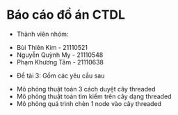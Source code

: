 # Báo cáo đồ án CTDL
- Thành viên nhóm:
+ Bùi Thiên Kim - 21110521
+ Nguyễn Quỳnh My - 21110548
+ Phạm Khương Tâm - 21110638
- Đề tài 3: Gồm các yêu cầu sau
+ Mô phỏng thuật toán 3 cách duyệt cây threaded
+ Mô phỏng thuật toán tìm kiếm trên cây dạng threaded
+ Mô phỏng quá trình chèn 1 node vào cây threaded
